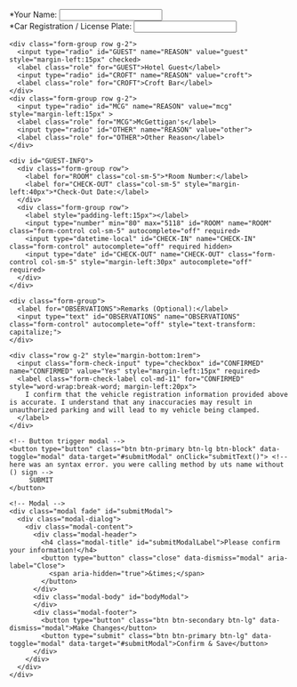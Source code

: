 <html lang="en">
  <head>
  <!-- Required meta tags -->
    <meta charset="utf-8">
    <meta name="viewport" content="width=device-width, initial-scale=1, shrink-to-fit=no">
    <!-- Bootstrap CSS -->
    <link rel="stylesheet" href="https://cdn.jsdelivr.net/npm/bootstrap@4.3.1/dist/css/bootstrap.min.css" integrity="sha384-ggOyR0iXCbMQv3Xipma34MD+dH/1fQ784/j6cY/iJTQUOhcWr7x9JvoRxT2MZw1T" crossorigin="anonymous">
    <link rel="stylesheet" href="reg.css">

        

  </head>

 <!-- Optional JavaScript - jQuery first, then Popper.js, then Bootstrap JS -->
  <script src="https://code.jquery.com/jquery-3.3.1.slim.min.js" integrity="sha384-q8i/X+965DzO0rT7abK41JStQIAqVgRVzpbzo5smXKp4YfRvH+8abtTE1Pi6jizo" crossorigin="anonymous"></script>
  <script src="https://cdn.jsdelivr.net/npm/popper.js@1.14.7/dist/umd/popper.min.js" integrity="sha384-UO2eT0CpHqdSJQ6hJty5KVphtPhzWj9WO1clHTMGa3JDZwrnQq4sF86dIHNDz0W1" crossorigin="anonymous"></script>
  <script src="https://cdn.jsdelivr.net/npm/bootstrap@4.3.1/dist/js/bootstrap.min.js" integrity="sha384-JjSmVgyd0p3pXB1rRibZUAYoIIy6OrQ6VrjIEaFf/nJGzIxFDsf4x0xIM+B07jRM" crossorigin="anonymous"></script>

  <!-- Internal Functions -->
  <script type="text/javascript" src="reg.js"></script>


<form action="https://api.sheetmonkey.io/form/iQMYhHKk257VGevi81mAqL" method="post" class="needs-validation" novalidate>
    <div class="form-group">
      <label for="NAME">*Your Name:</label>
      <input type="text" id="NAME" name="NAME" class="form-control" autocomplete="off" onkeyup="this.value = this.value.toUpperCase();" required>
    </div>
    <div class="form-group">
      <label for="CAR-REGISTRATION">*Car Registration / License Plate:</label>
      <input type="text" id="CAR-REGISTRATION" name="CAR-REGISTRATION" class="form-control" autocomplete="off" onkeyup="this.value = this.value.toUpperCase();" required>
    </div>

    <div class="form-group row g-2">
      <input type="radio" id="GUEST" name="REASON" value="guest" style="margin-left:15px" checked>
      <label class="role" for="GUEST">Hotel Guest</label>
      <input type="radio" id="CROFT" name="REASON" value="croft">
      <label class="role" for="CROFT">Croft Bar</label>
    </div>
    <div class="form-group row g-2">
      <input type="radio" id="MCG" name="REASON" value="mcg" style="margin-left:15px" >
      <label class="role" for="MCG">McGettigan's</label>
      <input type="radio" id="OTHER" name="REASON" value="other">
      <label class="role" for="OTHER">Other Reason</label>
    </div>

    <div id="GUEST-INFO">
      <div class="form-group row">
        <label for="ROOM" class="col-sm-5">*Room Number:</label>
        <label for="CHECK-OUT" class="col-sm-5" style="margin-left:40px">*Check-Out Date:</label>
      </div>
      <div class="form-group row">
        <label style="padding-left:15px"></label>
        <input type="number" min="80" max="5118" id="ROOM" name="ROOM" class="form-control col-sm-5" autocomplete="off" required>
        <input type="datetime-local" id="CHECK-IN" name="CHECK-IN" class="form-control" autocomplete="off" required hidden>
        <input type="date" id="CHECK-OUT" name="CHECK-OUT" class="form-control col-sm-5" style="margin-left:30px" autocomplete="off" required>
      </div>
    </div>

    <div class="form-group">
      <label for="OBSERVATIONS">Remarks (Optional):</label>
      <input type="text" id="OBSERVATIONS" name="OBSERVATIONS" class="form-control" autocomplete="off" style="text-transform: capitalize;">
    </div>

    <div class="row g-2" style="margin-bottom:1rem">          
      <input class="form-check-input" type="checkbox" id="CONFIRMED" name="CONFIRMED" value="Yes" style="margin-left:15px" required>
      <label class="form-check-label col-md-11" for="CONFIRMED" style="word-wrap:break-word; margin-left:20px">
        I confirm that the vehicle registration information provided above is accurate. I understand that any inaccuracies may result in unauthorized parking and will lead to my vehicle being clamped.
      </label>
    </div>

    <!-- Button trigger modal -->
    <button type="button" class="btn btn-primary btn-lg btn-block" data-toggle="modal" data-target="#submitModal" onClick="submitText()"> <!-- here was an syntax error. you were calling method by uts name without () sign -->
         SUBMIT
    </button>

    <!-- Modal -->
    <div class="modal fade" id="submitModal">
      <div class="modal-dialog">
        <div class="modal-content">
          <div class="modal-header">
            <h4 class="modal-title" id="submitModalLabel">Please confirm your information!</h4>
            <button type="button" class="close" data-dismiss="modal" aria-label="Close">
              <span aria-hidden="true">&times;</span>
            </button>
          </div>
          <div class="modal-body" id="bodyModal">
          </div>
          <div class="modal-footer">
            <button type="button" class="btn btn-secondary btn-lg" data-dismiss="modal">Make Changes</button>
            <button type="submit" class="btn btn-primary btn-lg" data-toggle="modal" data-target="#submitModal">Confirm & Save</button>
          </div>
        </div>
      </div>
    </div>
  </form>
</html>

<script>

//add info to modal
function submitText(){     
  jQuery("input[name='REASON']").each(function() {
  console.log( this.value + ":" + this.checked );
    if(this.checked){
      if(this.value === 'guest'){
        var html="Name: <div class='font-weight-bold'>"+$("#NAME").val() + "</div>"
                  +"<br>Car Registration: <div class='font-weight-bold'>"+$("#CAR-REGISTRATION").val() + "</div>"
                  +"<br>Room Number: <div class='font-weight-bold'>"+$("#ROOM").val() + "</div>"
                  +"<br>Check-Out Date: <div class='font-weight-bold'>"+$("#CHECK-OUT").val() + "</div>"
                  +"<br>Remarks: <div class='font-weight-bold'>"+$("#OBSERVATIONS").val() + "</div>";
        $("#bodyModal").html(html);
      }
      else{
        var html="Name: <div class='font-weight-bold'>"+$("#NAME").val() + "</div>"
                  +"<br>Car Registration: <div class='font-weight-bold'>"+$("#CAR-REGISTRATION").val() + "</div>"
                  +"<br>Remarks: <div class='font-weight-bold'>"+$("#OBSERVATIONS").val() + "</div>";
        $("#bodyModal").html(html);
      }
    }
  });
}

//JavaScript for disabling form submissions if there are invalid fields
(function () {
  'use strict'

  // Fetch all the forms we want to apply custom Bootstrap validation styles to
  var forms = document.querySelectorAll('.needs-validation')

  // Loop over them and prevent submission
  Array.prototype.slice.call(forms)
    .forEach(function (form) {
      form.addEventListener('submit', function (event) {
        if (!form.checkValidity()) {
          event.preventDefault()
          event.stopPropagation()
        }

        form.classList.add('was-validated')
      }, false)
    })
})()
</script>
